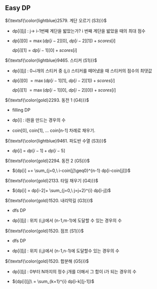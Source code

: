 ## Easy DP
${\textsf{\color{lightblue}2579. 계단 오르기 (S3)}}$

- dp[i][j] : j-> i-1번째 계단을 밟았는가? i 번째 계단을 밟았을 때의 최대 점수

- ${dp[i][0] =  \max(dp[i-2][0],\ dp[i-2][1])+scores[i] }$

  ${dp[i][1] = dp[i-1][0]+scores[i]}$

${\textsf{\color{lightblue}9465. 스티커 (S1)}}$

- dp[i][j] : 0~i개의 스티커 중 (j,i) 스티커를 떼어냈을 때 스티커의 점수의 최댓값

* ${dp[i][0]\ = \max(dp[i-1][1],\ dp[i-2][1])+scores[i]}$

  ${dp[i][1]\ = \max(dp[i-1][0], \ dp[i-2][0])+scores[i]}$


${\textsf{\color{gold}2293. 동전 1 (G4)}}$

- filling DP

- dp[i] : i원을 만드는 경우의 수

- coin[0], coin[1], ... coin[n-1] 차례로 채우기.

${\textsf{\color{lightblue}9461. 파도반 수열 (S3)}}$
  
- ${dp[i]\ =\ dp[i-1]+dp[i-5]}$


${\textsf{\color{gold}2294. 동전 2 (G5)}}$

-  ${dp[i] += \sum_{j=0,\ i-coin[j]\geq0}^{n-1} dp[i-coin[j]]}$

${\textsf{\color{gold}2133. 타일 채우기 (G4)}}$

- ${dp[i] = dp[i-2]+ \sum_{j=0,\ j=j+2}^{i} dp[i-j]}$

${\textsf{\color{gold}1520. 내리막길 (G3)}}$

- dfs DP

- dp[i][j] : 위치 (i,j)에서 (n-1,m-1)에 도달할 수 있는 경우의 수

${\textsf{\color{gold}1520. 점프 (S1)}}$

- dfs DP

- dp[i][j] : 위치 (i,j)에서 (n-1,n-1)에 도달할수 있는 경우의 수

${\textsf{\color{gold}1520. 합분해 (G5)}}$

- dp[i][j] : 0부터 N까지의 정수 j개를 더해서 그 합이 i가 되는 경우의 수

- ${dp[i][j]\ = \sum_{k=1}^{i} dp[i-k][j-1]}$

